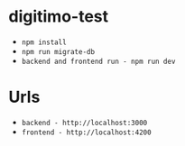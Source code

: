 # digitimo-test
- `npm install`
- `npm run migrate-db`
- `backend and frontend run - npm run dev `

# Urls
- `backend - http://localhost:3000`
- `frontend - http://localhost:4200`
